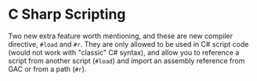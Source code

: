 # C Sharp Scripting

Two new extra feature worth mentioning, and these are new compiler directive, `#load` and `#r`. They are only allowed to be used in C# script code (would not work with "classic" C# syntax), and allow you to reference a script from another script (`#load`) and import an assembly reference from GAC or from a path (`#r`).


